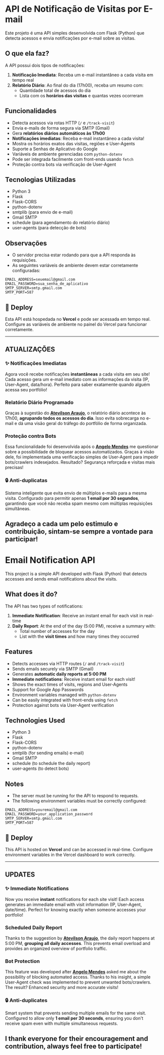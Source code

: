 # API de Notificação de Visitas por E-mail

Este projeto é uma API simples desenvolvida com Flask (Python) que detecta acessos e envia notificações por e-mail sobre as visitas.

## O que ela faz?

A API possui dois tipos de notificações:

1. **Notificação Imediata**: Receba um e-mail instantâneo a cada visita em tempo real
2. **Relatório Diário**: Ao final do dia (17h00), receba um resumo com:
   -  Quantidade total de acessos do dia  
   -  Lista com os **horários das visitas** e quantas vezes ocorreram  

##  Funcionalidades

- Detecta acessos via rotas HTTP (`/` e `/track-visit`)
- Envia e-mails de forma segura via SMTP (Gmail)
- Gera **relatórios diários automáticos às 17h00**
- **Notificações imediatas**: Receba e-mail instantâneo a cada visita!
- Mostra os horários exatos das visitas, regiões e User-Agents
- Suporte a Senhas de Aplicativo do Google
- Variáveis de ambiente gerenciadas com `python-dotenv`
- Pode ser integrada facilmente com front-ends usando `fetch`
- Proteção contra bots via verificação de User-Agent

## Tecnologias Utilizadas

- Python 3  
- Flask  
- Flask-CORS  
- python-dotenv  
- smtplib (para envio de e-mail)  
- Gmail SMTP  
- schedule (para agendamento do relatório diário)  
- user-agents (para detecção de bots)  

##  Observações

- O servidor precisa estar rodando para que a API responda às requisições.
- As seguintes variáveis de ambiente devem estar corretamente configuradas:

```env
EMAIL_ADDRESS=seuemail@gmail.com
EMAIL_PASSWORD=sua_senha_de_aplicativo
SMTP_SERVER=smtp.gmail.com
SMTP_PORT=587
```

## 🚀 Deploy

Esta API está hospedada no **Vercel** e pode ser acessada em tempo real. Configure as variáveis de ambiente no painel do Vercel para funcionar corretamente.

---

##  ATUALIZAÇÕES

### ✨ Notificações Imediatas

Agora você recebe notificações **instantâneas** a cada visita em seu site! Cada acesso gera um e-mail imediato com as informações da visita (IP, User-Agent, data/hora). Perfeito para saber exatamente quando alguém acessa seu portfólio!

###  Relatório Diário Programado

Graças à sugestão do [**Atevilson Araujo**](https://www.linkedin.com/in/atevilson-araujo/), o relatório diário acontece às 17h00, **agrupando todos os acessos do dia**. Isso evita sobrecarga no e-mail e dá uma visão geral do tráfego do portfólio de forma organizada.

###  Proteção contra Bots

Essa funcionalidade foi desenvolvida após o [**Angelo Mendes**](https://www.linkedin.com/in/mangelodev/) me questionar sobre a possibilidade de bloquear acessos automatizados. Graças à visão dele, foi implementada uma verificação simples de User-Agent para impedir bots/crawlers indesejados. Resultado? Segurança reforçada e visitas mais precisas!

### 🔒 Anti-duplicatas

Sistema inteligente que evita envio de múltiplos e-mails para a mesma visita. Configurado para permitir apenas **1 email por 30 segundos**, garantindo que você não receba spam mesmo com múltiplas requisições simultâneas. 


Agradeço a cada um pelo estimulo e contribuição, sintam-se sempre a vontade para participar!
------------------------------------------------

# Email Notification API

This project is a simple API developed with Flask (Python) that detects accesses and sends email notifications about the visits.

## What does it do?

The API has two types of notifications:

1. **Immediate Notification**: Receive an instant email for each visit in real-time
2. **Daily Report**: At the end of the day (5:00 PM), receive a summary with:
   - Total number of accesses for the day
   - List with the **visit times** and how many times they occurred

## Features

- Detects accesses via HTTP routes (`/` and `/track-visit`)
- Sends emails securely via SMTP (Gmail)
- Generates **automatic daily reports at 5:00 PM**
- **Immediate notifications**: Receive instant email for each visit!
- Shows the exact times of visits, regions and User-Agents
- Support for Google App Passwords
- Environment variables managed with `python-dotenv`
- Can be easily integrated with front-ends using `fetch`
- Protection against bots via User-Agent verification

## Technologies Used

- Python 3
- Flask
- Flask-CORS
- python-dotenv
- smtplib (for sending emails) e-mail)
- Gmail SMTP
- schedule (to schedule the daily report)
- user-agents (to detect bots)

## Notes

- The server must be running for the API to respond to requests.
- The following environment variables must be correctly configured:

```env
EMAIL_ADDRESS=youremail@gmail.com
EMAIL_PASSWORD=your_application_password
SMTP_SERVER=smtp.gmail.com
SMTP_PORT=587
```

## 🚀 Deploy

This API is hosted on **Vercel** and can be accessed in real-time. Configure environment variables in the Vercel dashboard to work correctly.

---

## UPDATES

### ✨ Immediate Notifications

Now you receive **instant** notifications for each site visit! Each access generates an immediate email with visit information (IP, User-Agent, date/time). Perfect for knowing exactly when someone accesses your portfolio!

### Scheduled Daily Report

Thanks to the suggestion by [**Atevilson Araujo**](https://www.linkedin.com/in/atevilson-araujo/), the daily report happens at 5:00 PM, **grouping all daily accesses**. This prevents email overload and provides an organized overview of portfolio traffic.

### Bot Protection

This feature was developed after [**Angelo Mendes**](https://www.linkedin.com/in/mangelodev/) asked me about the possibility of blocking automated access. Thanks to his insight, a simple User-Agent check was implemented to prevent unwanted bots/crawlers. The result? Enhanced security and more accurate visits!

### 🔒 Anti-duplicates

Smart system that prevents sending multiple emails for the same visit. Configured to allow only **1 email per 30 seconds**, ensuring you don't receive spam even with multiple simultaneous requests.

I thank everyone for their encouragement and contribution, always feel free to participate!
---
